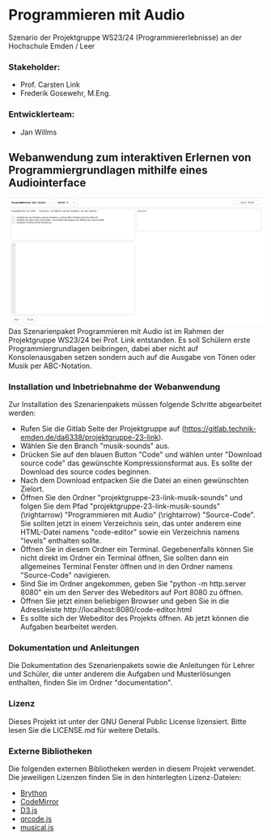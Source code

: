 # Programmieren mit Audio
Szenario der Projektgruppe WS23/24 (Programmiererlebnisse) an der Hochschule Emden / Leer

### Stakeholder: 
- Prof. Carsten Link
- Frederik Gosewehr, M.Eng.
### Entwicklerteam:
- Jan Willms


## Webanwendung zum interaktiven Erlernen von Programmiergrundlagen mithilfe eines Audiointerface
![](<./Programmieren_Mit_Audio/Source-Code/images/Programmieren_Mit_Audio_Webanwendung.png>)
Das Szenarienpaket Programmieren mit Audio ist im Rahmen der Projektgruppe WS23/24 bei Prof. Link entstanden.
Es soll Schülern erste Programmiergrundlagen beibringen, dabei aber nicht auf Konsolenausgaben setzen sondern auch auf die Ausgabe von Tönen oder Musik per ABC-Notation.

### Installation und Inbetriebnahme der Webanwendung
Zur Installation des Szenarienpakets müssen folgende Schritte abgearbeitet werden:
* Rufen Sie die Gitlab Seite der Projektgruppe auf (https://gitlab.technik-emden.de/da6338/projektgruppe-23-link).
* Wählen Sie den Branch "musik-sounds" aus.
* Drücken Sie auf den blauen Button "Code" und wählen unter "Download source code" das gewünschte Kompressionsformat aus. Es sollte der Download des source codes beginnen.
* Nach dem Download entpacken Sie die Datei an einen gewünschten Zielort.
* Öffnen Sie den Ordner "projektgruppe-23-link-musik-sounds" und folgen Sie dem Pfad "projektgruppe-23-link-musik-sounds" \(\rightarrow\) "Programmieren mit Audio" \(\rightarrow\) "Source-Code". Sie sollten jetzt in einem Verzeichnis sein, das unter anderem eine HTML-Datei namens "code-editor" sowie ein Verzeichnis namens "levels" enthalten sollte.
* Öffnen Sie in diesem Ordner ein Terminal. Gegebenenfalls können Sie nicht direkt im Ordner ein Terminal öffnen, Sie sollten dann ein allgemeines Terminal Fenster öffnen und in den Ordner namens "Source-Code" navigieren.
* Sind Sie im Ordner angekommen, geben Sie "python -m http.server 8080" ein um den Server des Webeditors auf Port 8080 zu öffnen.
* Öffnen Sie jetzt einen beliebigen Browser und geben Sie in die Adressleiste http://localhost:8080/code-editor.html
* Es sollte sich der Webeditor des Projekts öffnen. Ab jetzt können die Aufgaben bearbeitet werden.

### Dokumentation und Anleitungen
Die Dokumentation des Szenarienpakets sowie die Anleitungen für Lehrer und Schüler, die unter anderem die Aufgaben und Musterlösungen enthalten, finden Sie im Ordner "documentation".

### Lizenz
Dieses Projekt ist unter der GNU General Public License lizensiert. Bitte lesen Sie die LICENSE.md für weitere Details.

### Externe Bibliotheken
Die folgenden externen Bibliotheken werden in diesem Projekt verwendet. Die jeweiligen Lizenzen finden Sie in den hinterlegten Lizenz-Dateien:

- [Brython](<./Programmieren_mit_Audio/Source-Code/lib/brython_LICENSE>)
- [CodeMirror](<./Programmieren_mit_Audio/Source-Code/lib/codemirror_LICENSE>)
- [D3.js](<./Programmieren_mit_Audio/Source-Code/lib/de_LICENSE>)
- [qrcode.js](<./Programmieren_mit_Audio/Source-Code/lib/qrcode_LICENSE>)
- [musical.js](<./Programmieren_mit_Audio/Source-Code/lib/musical.js-master/LICENSE>)
